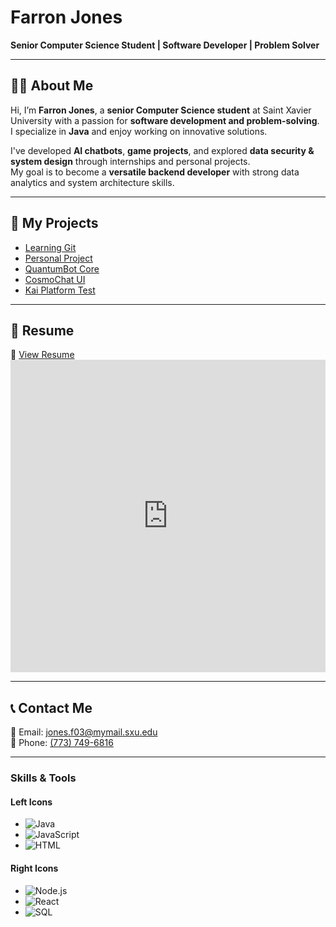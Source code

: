 # Farron Jones

**Senior Computer Science Student | Software Developer | Problem Solver**

---

## 👨‍💻 About Me

Hi, I’m **Farron Jones**, a **senior Computer Science student** at Saint Xavier University with a passion for **software development and problem-solving**.  
I specialize in **Java** and enjoy working on innovative solutions.

I've developed **AI chatbots**, **game projects**, and explored **data security & system design** through internships and personal projects.  
My goal is to become a **versatile backend developer** with strong data analytics and system architecture skills.

---

## 📂 My Projects

- [Learning Git](https://github.com/FarronJones/learning-git)
- [Personal Project](https://github.com/FarronJones/PersonalProject)
- [QuantumBot Core](https://github.com/FarronJones/QuantumBotCore)
- [CosmoChat UI](https://github.com/FarronJones/CosmoChatUI)
- [Kai Platform Test](https://github.com/FarronJones/kai-platform-test)

---

## 📜 Resume

🔗 [View Resume](https://raw.githubusercontent.com/FarronJones/Resume/main/FarronResume.pdf)  
<embed src="https://github.com/FarronJones/Resume/raw/main/FarronResume.pdf" width="100%" height="500px" type="application/pdf">

---

## 📞 Contact Me

📧 Email: [jones.f03@mymail.sxu.edu](mailto:jones.f03@mymail.sxu.edu)  
📱 Phone: [ (773) 749-6816 ](tel:7737496816)

---

### Skills & Tools

#### Left Icons

- ![Java](https://wiki.socr.umich.edu/images/a/a2/JAVA_animated.gif)
- ![JavaScript](https://media4.giphy.com/media/v1.Y2lkPTc5MGI3NjExeHZmOGpsbGhpMXZzNTc1eTIzNXAzZG1hdGJyY214MjdwM3FhOXduZyZlcD12MV9pbnRlcm5hbF9naWZfYnlfaWQmY3Q9Zw/SvFocn0wNMx0iv2rYz/giphy.gif)
- ![HTML](https://media3.giphy.com/media/YOczfjtC0H0IMBKhRf/200w.gif?cid=6c09b952tx6yczra8r8qozft8v405pakf0y93rjaqzdt689f&ep=v1_gifs_search&rid=200w.gif&ct=g)

#### Right Icons

- ![Node.js](https://mir-s3-cdn-cf.behance.net/project_modules/hd/e69ab290704783.5e39e8ad5f86f.gif)
- ![React](https://media1.giphy.com/media/eNAsjO55tPbgaor7ma/giphy.gif?cid=6c09b952md9km6pshgah849b0nj3f1op9x6n2ul0zimndaxh&ep=v1_stickers_search&rid=giphy.gif&ct=s)
- ![SQL](https://media2.giphy.com/media/vISmwpBJUNYzukTnVx/100.gif?cid=6c09b952u5ferl3puvvt7n9n75v44ewyv24y1tqx46qj26nm&ep=v1_gifs_search&rid=100.gif&ct=g)
